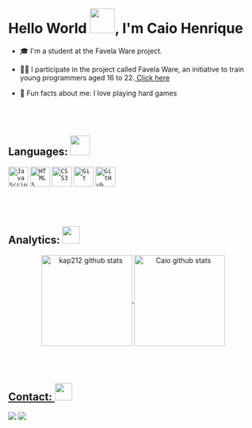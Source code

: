 <!-- Presentation -->
<h1 align= left>Hello World <img src="https://em-content.zobj.net/source/microsoft-teams/337/waving-hand_1f44b.png" width="50px">, I'm Caio Henrique</h1>

- 🎓 I'm a student at the Favela Ware project.

- 👨‍🏫 I participate in the project called Favela Ware, an initiative to train young programmers aged 16 to 22.<a href="https://favelaware.animahub.com.br/sobre" target="blank"> Click here</a>

- 🚀 Fun facts about me: I love playing hard games

<br><br>

<!-- Skills -->
<h2 align="left"> Languages: <img src="https://em-content.zobj.net/source/microsoft-teams/337/man-technologist_1f468-200d-1f4bb.png" width="40px"> </h2>

<code><img width="40px" src="https://cdn.jsdelivr.net/gh/devicons/devicon/icons/javascript/javascript-original.svg" title = "JavaScript"/></code>
<code><img width="40px" src="https://cdn.jsdelivr.net/gh/devicons/devicon/icons/html5/html5-original.svg" title = "HTML5"/></code>
<code><img width="40px" src="https://cdn.jsdelivr.net/gh/devicons/devicon/icons/css3/css3-original.svg" title = "CSS3"/></code>
<code><img width="40px" src="https://cdn.jsdelivr.net/gh/devicons/devicon/icons/git/git-original.svg" title = "Git"/></code>
<code><img width="40px" src="https://cdn.jsdelivr.net/gh/devicons/devicon/icons/github/github-original.svg" title = "GitHub"/></code>

<br><br>

<!-- Analitycs -->
<h2>Analytics: <img src="https://gifs.eco.br/wp-content/uploads/2022/10/gifs-de-graficos-0.gif" width="35px"> </h2>
<div align="center">
   <a href="https://github.com/kap212">
   <img height=183 align="center" src="https://github-readme-stats.vercel.app/api?username=kap212&show_icons=true&theme=dracula&hide_border=true&ring_color=F15050&title_color=F15050&icon_color=F7AE30&card_wildth=250" alt="kap212 github stats"/>    
   <img height=183 align="center" src="https://github-readme-stats.vercel.app/api/top-langs/?username=kap212&count_private=true&show_icons=true&theme=dracula&layout=compact&langs_count=6&hide_border=true&card_wildth=300&title_color=F15050&icon_color=F7AE30" alt="Caio github stats"/>   
</div>
 
  ##
  
 <!-- Contacts -->
<div> 
      <br><h2>Contact: <img src="https://em-content.zobj.net/source/microsoft-teams/337/telephone-receiver_1f4de.png" width="35px"></h2>
  <a href="https://www.instagram.com/caiohhenriquee/" target="_blank"><img src="https://img.shields.io/badge/-Instagram-%23E4405F?style=for-the-badge&logo=instagram&logoColor=white" target="_blank"></a>
  <a href="https://www.linkedin.com/in/caio-henrique-a22043279/" target="_blank"><img src="https://img.shields.io/badge/-LinkedIn-%230077B5?style=for-the-badge&logo=linkedin&logoColor=white" target="_blank"></a> 

<div>

